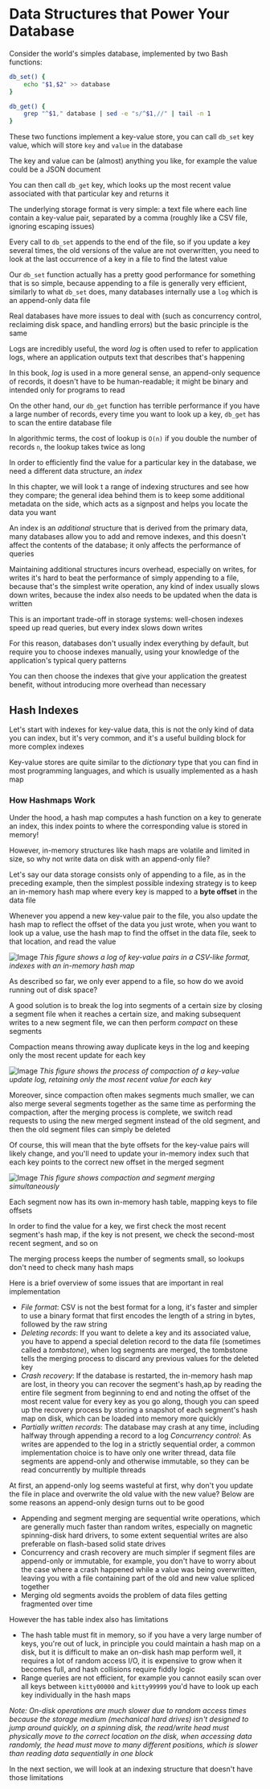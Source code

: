 

# Data Structures that Power Your Database
Consider the world's simples database, implemented by two Bash functions:
```bash
db_set() {
    echo "$1,$2" >> database
}

db_get() {
    grep "^$1," database | sed -e "s/^$1,//" | tail -n 1
}
```

These two functions implement a key-value store, you can call `db_set` key value, which will store `key` and `value` in the database

The key and value can be (almost) anything you like, for example the value could be a JSON document

You can then call `db_get` key, which looks up the most recent value associated with that particular key and returns it

The underlying storage format is very simple: a text file where each line contain a key-value pair, separated by a comma (roughly like a CSV file, ignoring escaping issues)

Every call to `db_set` appends to the end of the file, so if you update a key several times, the old versions of the value are not overwritten, you need to look at the last occurrence of a key in a file to find the latest value

Our `db_set` function actually has a pretty good performance for something that is so simple, because appending to a file is generally very efficient, similarly to what `db_set` does, many databases internally use a `log` which is an append-only data file

Real databases have more issues to deal with (such as concurrency control, reclaiming disk space, and handling errors) but the basic principle is the same

Logs are incredibly useful, the word *log* is often used to refer to application logs, where an application outputs text that describes that's happening

In this book, *log* is used in a more general sense, an append-only sequence of records, it doesn't have to be human-readable; it might be binary and intended only for programs to read

On the other hand, our `db_get` function has terrible performance if you have a large number of records, every time you want to look up a key, `db_get` has to scan the entire database file

In algorithmic terms, the cost of lookup is `O(n)` if you double the number of records `n`, the lookup takes twice as long

In order to efficiently find the value for a particular key in the database, we need a different data structure, an *index*

In this chapter, we will look t a range of indexing structures and see how they compare; the general idea behind them is to keep some additional metadata on the side, which acts as a signpost and helps you locate the data you want

An index is an *additional* structure that is derived from the primary data, many databases allow you to add and remove indexes, and this doesn't affect the contents of the database; it only affects the performance of queries

Maintaining additional structures incurs overhead, especially on writes, for writes it's hard to beat the performance of simply appending to a file, because that's the simplest write operation, any kind of index usually slows down writes, because the index also needs to be updated when the data is written

This is an important trade-off in storage systems: well-chosen indexes speed up read queries, but every index slows down writes

For this reason, databases don't usually index everything by default, but require you to choose indexes manually, using your knowledge of the application's typical query patterns

You can then choose the indexes that give your application the greatest benefit, without introducing more overhead than necessary

## Hash Indexes
Let's start with indexes for key-value data, this is not the only kind of data you can index, but it's very common, and it's a useful building block for more complex indexes

Key-value stores are quite similar to the *dictionary* type that you can find in most programming languages, and which is usually implemented as a hash map

### How Hashmaps Work
Under the hood, a hash map computes a hash function on a key to generate an index, this index points to where the corresponding value is stored in memory!

However, in-memory structures like hash maps are volatile and limited in size, so why not write data on disk with an append-only file?

Let's say our data storage consists only of appending to a file, as in the preceding example, then the simplest possible indexing strategy is to keep an in-memory hash map where every key is mapped to a **byte offset** in the data file

Whenever you append a new key-value pair to the file, you also update the hash map to reflect the offset of the data you just wrote, when you want to look up a value, use the hash map to find the offset in the data file, seek to that location, and read the value

![Image](<photos/byte_offset.png>)
*This figure shows a log of key-value pairs in a CSV-like format, indexes with an in-memory hash map*

As described so far, we only ever append to a file, so how do we avoid running out of disk space?

A good solution is to break the log into segments of a certain size by closing a segment file when it reaches a certain size, and making subsequent writes to a new segment file, we can then perform *compact* on these segments

Compaction means throwing away duplicate keys in the log and keeping only the most recent update for each key

![Image](<photos/compaction.png>)
*This figure shows the process of compaction of a key-value update log, retaining only the most recent value for each key*

Moreover, since compaction often makes segments much smaller, we can also merge several segments together as the same time as performing the compaction, after the merging process is complete, we switch read requests to using the new merged segment instead of the old segment, and then the old segment files can simply be deleted

Of course, this will mean that the byte offsets for the key-value pairs will likely change, and you'll need to update your in-memory index such that each key points to the correct new offset in the merged segment

![Image](<photos/multiple_compaction.png>)
*This figure shows compaction and segment merging simultaneously*

Each segment now has its own in-memory hash table, mapping keys to file offsets

In order to find the value for a key, we first check the most recent segment's hash map, if the key is not present, we check the second-most recent segment, and so on

The merging process keeps the number of segments small, so lookups don't need to check many hash maps

Here is a brief overview of some issues that are important in real implementation
- *File format*: CSV is not the best format for a long, it's faster and simpler to use a binary format that first encodes the length of a string in bytes, followed by the raw string
- *Deleting records*: If you want to delete a key and its associated value, you have to append a special deletion record to the data file (sometimes called a *tombstone*), when log segments are merged, the tombstone tells the merging process to discard any previous values for the deleted key
- *Crash recovery*: If the database is restarted, the in-memory hash map are lost, in theory you can recover the segment's hash,ap by reading the entire file segment from beginning to end and noting the offset of the most recent value for every key as you go along, though you can speed up the recovery process by storing a snapshot of each segment's hash map on disk, which can be loaded into memory more quickly
- *Partially written records*: The database may crash at any time, including halfway through appending a record to a log
*Concurrency control*: As writes are appended to the log in a strictly sequential order, a common implementation choice is to have only one writer thread, data file segments are append-only and otherwise immutable, so they can be read concurrently by multiple threads

At first, an append-only log seems wasteful at first, why don't you update the file in place and overwrite the old value with the new value? Below are some reasons an append-only design turns out to be good
- Appending and segment merging are sequential write operations, which are generally much faster than random writes, especially on magnetic spinning-disk hard drivers, to some extent sequential writes are also preferable on flash-based solid state drives
- Concurrency and crash recovery are much simpler if segment files are append-only or immutable, for example, you don't have to worry about the case where a crash happened while a value was being overwritten, leaving you with a file containing part of the old and new value spliced together
- Merging old segments avoids the problem of data files getting fragmented over time

However the has table index also has limitations
- The hash table must fit in memory, so if you have a very large number of keys, you're out of luck, in principle you could maintain a hash map on a disk, but it is difficult to make an on-disk hash map perform well, it requires a lot of random access I/O, it is expensive to grow when it becomes full, and hash collisions require fiddly logic
- Range queries are not efficient, for example you cannot easily scan over all keys between `kitty00000` and `kitty99999` you'd have to look up each key individually in the hash maps

*Note: On-disk operations are much slower due to random access times because the storage medium (mechanical hard drives) isn't designed to jump around quickly, on a spinning disk, the read/write head must physically move to the correct location on the disk, when accessing data randomly, the head must move to many different positions, which is slower than reading data sequentially in one block*

In the next section, we will look at an indexing structure that doesn't have those limitations